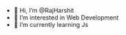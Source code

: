 - 👋 Hi, I’m @RajHarshit
- 👀 I’m interested in Web Development
- 🌱 I’m currently learning Js

<!---
RajHarshit/RajHarshit is a ✨ special ✨ repository because its `README.md` (this file) appears on your GitHub profile.
You can click the Preview link to take a look at your changes.
--->
